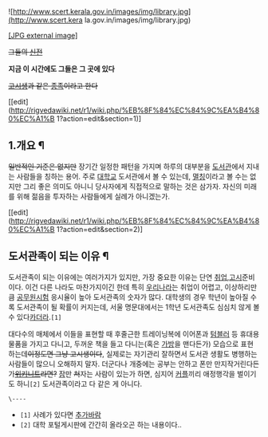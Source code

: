 ![http://www.scert.kerala.gov.in/images/img/library.jpg](http://www.scert.kera
la.gov.in/images/img/library.jpg)

[[JPG external image]](http://www.scert.kerala.gov.in/images/img/library.jpg)

  
<del>그들의 [신전](%EC%8B%A0%EC%A0%84.md)</del>

**지금 이 시간에도 그들은 그 곳에 있다**

<del>[고시생](%EA%B3%A0%EC%8B%9C%EC%83%9D.md)과 같은
[종족](%EC%A2%85%EC%A1%B1.md)이라고 한다</del>  

[[edit](http://rigvedawiki.net/r1/wiki.php/%EB%8F%84%EC%84%9C%EA%B4%80%EC%A1%B
1?action=edit&section=1)]

## 1.개요 ¶

<del>일반적인 기준은 없지만</del> 장기간 일정한 패턴을 가지며 하루의 대부분을
[도서관](%EB%8F%84%EC%84%9C%EA%B4%80.md)에서 지내는 사람들을 칭하는 용어. 주로
[대학교](%EB%8C%80%ED%95%99%EA%B5%90.md) 도서관에서 볼 수 있는데,
[멸칭](%EB%A9%B8%EC%B9%AD.md)이라고 볼 수는 없지만 그리 좋은 의미도 아니니 당사자에게 직접적으로 말하는 것은
삼가자. 자신의 미래를 위해 젊음을 투자하는 사람들에게 실례가 아니겠는가.

  
  

[[edit](http://rigvedawiki.net/r1/wiki.php/%EB%8F%84%EC%84%9C%EA%B4%80%EC%A1%B
1?action=edit&section=2)]

## 도서관족이 되는 이유 ¶

도서관족이 되는 이유에는 여러가지가 있지만, 가장 중요한 이유는 단연
[취업](%EC%B7%A8%EC%97%85.md),[고시](%EA%B3%A0%EC%8B%9C.md)준비이다. 이건 다른 나라도
마찬가지이긴 한데 특히 [우리나라](%EC%9A%B0%EB%A6%AC%EB%82%98%EB%9D%BC.md)는 취업이 어렵고,
이상하리만큼 [공무원시험](%EA%B3%B5%EB%AC%B4%EC%9B%90%EC%8B%9C%ED%97%98.md) 응시율이 높아
도서관족의 숫자가 많다. 대학생의 경우 학년이 높아질 수록 도서관족이 될 확률이 커지는데, 서울 명문대에서는 1학년 도서관족도 심심치 않게
볼 수 있다[카더라](%EC%B9%B4%EB%8D%94%EB%9D%BC.md).`[1]`

  

대다수의 매체에서 이들을 표현할 때 후줄근한 트레이닝복에 이어폰과 [텀블러](%ED%85%80%EB%B8%94%EB%9F%AC.md)
등 휴대용물품을 가지고 다니고, 두꺼운 책을 들고 다니는(혹은 [가방](%EA%B0%80%EB%B0%A9.md)을 맨다든가) 모습으로
표현하는데<del>이정도면 그냥 고시생이다</del>, 실제로는 자기관리 잘하면서 도서관 생활도 병행하는 사람들이 많으니 오해하지 말자.
더군다나 개중에는 공부는 안하고 폰만
만지작거린다든가<del>[위키니트](%EC%9C%84%ED%82%A4%EB%8B%88%ED%8A%B8.md)라면?</del>
[잠](%EC%9E%A0.md)만 <del>쳐</del>자는 사람이 있는가 하면, 심지어
[커플](%EC%BB%A4%ED%94%8C.md)끼리 애정행각을 벌이기도 하니`[2]` 도서관족이라고 다 같은 게 아니다.

  
  

`\----`

  * `[1]` 사례가 있다면 [추가바람](%EC%B6%94%EA%B0%80%EB%B0%94%EB%9E%8C.md)
  * `[2]` 대학 포털게시판에 간간히 올라오곤 하는 내용이다..

